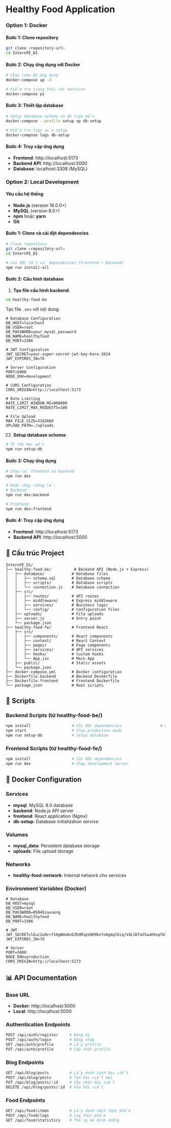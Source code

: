 # Healthy Food Application

### Option 1: Docker 

#### Bước 1: Clone repository
```bash
git clone <repository-url>
cd InternFE_D1
```

#### Bước 2: Chạy ứng dụng với Docker
```bash
# Chạy toàn bộ ứng dụng 
docker-compose up -d

# Kiểm tra trạng thái các services
docker-compose ps
```

#### Bước 3: Thiết lập database 
```bash
# Setup database schema và dữ liệu mẫu
docker-compose --profile setup up db-setup

# Kiểm tra logs của setup
docker-compose logs db-setup
```

#### Bước 4: Truy cập ứng dụng
- **Frontend**: http://localhost:5173
- **Backend API**: http://localhost:5000
- **Database**: localhost:3308 (MySQL)

### Option 2: Local Development

#### Yêu cầu hệ thống
- **Node.js** (version 16.0.0+)
- **MySQL** (version 8.0+)
- **npm** hoặc **yarn**
- **Git**

#### Bước 1: Clone và cài đặt dependencies
```bash
# Clone repository
git clone <repository-url>
cd InternFE_D1

# Cài đặt tất cả dependencies (Frontend + Backend)
npm run install-all
```

#### Bước 2: Cấu hình database


1. **Tạo file cấu hình backend**:
```bash
cd healthy-food-be
```

Tạo file `.env` với nội dung:
```env
# Database Configuration
DB_HOST=localhost
DB_USER=root
DB_PASSWORD=your_mysql_password
DB_NAME=healthyfood
DB_PORT=3306

# JWT Configuration
JWT_SECRET=your-super-secret-jwt-key-here-2024
JWT_EXPIRES_IN=7d

# Server Configuration
PORT=5000
NODE_ENV=development

# CORS Configuration
CORS_ORIGIN=http://localhost:5173

# Rate Limiting
RATE_LIMIT_WINDOW_MS=900000
RATE_LIMIT_MAX_REQUESTS=100

# File Upload
MAX_FILE_SIZE=5242880
UPLOAD_PATH=./uploads
```

22. **Setup database schema**:
```bash
# Từ thư mục gốc
npm run setup-db
```

#### Bước 3: Chạy ứng dụng
```bash
# Chạy cả frontend và backend
npm run dev

# Hoặc chạy riêng lẻ:
# Backend
npm run dev:backend

# Frontend
npm run dev:frontend
```

#### Bước 4: Truy cập ứng dụng
- **Frontend**: http://localhost:5173
- **Backend API**: http://localhost:5000

## 📁 Cấu trúc Project

```
InternFE_D1/
├── healthy-food-be/          # Backend API (Node.js + Express)
│   ├── database/            # Database files
│   │   ├── schema.sql       # Database schema
│   │   ├── scripts/         # Database scripts
│   │   └── connection.js    # Database connection
│   ├── src/
│   │   ├── routes/          # API routes
│   │   ├── middleware/      # Express middleware
│   │   ├── services/        # Business logic
│   │   └── config/          # Configuration files
│   ├── uploads/             # File uploads
│   ├── server.js            # Entry point
│   └── package.json
├── healthy-food-fe/         # Frontend React
│   ├── src/
│   │   ├── components/      # React components
│   │   ├── context/         # React Context
│   │   ├── pages/           # Page components
│   │   ├── services/        # API services
│   │   ├── hooks/           # Custom hooks
│   │   └── App.jsx          # Main App
│   ├── public/              # Static assets
│   └── package.json
├── docker-compose.yml       # Docker configuration
├── Dockerfile.backend       # Backend Dockerfile
├── Dockerfile.frontend      # Frontend Dockerfile
└── package.json             # Root scripts
```

## 🔄 Scripts

### Backend Scripts (từ healthy-food-be/)
```bash
npm install                  # Cài đặt dependencies                 # Chạy development mode
npm start                    # Chạy production mode
npm run setup-db             # Setup database
```

### Frontend Scripts (từ healthy-food-fe/)
```bash
npm install                  # Cài đặt dependencies
npm run dev                  # Chạy development server
```

## 🐳 Docker Configuration

### Services
- **mysql**: MySQL 8.0 database
- **backend**: Node.js API server
- **frontend**: React application (Nginx)
- **db-setup**: Database initialization service

### Volumes
- **mysql_data**: Persistent database storage
- **uploads**: File upload storage

### Networks
- **healthy-food-network**: Internal network cho services

### Environment Variables (Docker)
```env
# Database
DB_HOST=mysql
DB_USER=root
DB_PASSWORD=0504Giavuong
DB_NAME=healthyfood
DB_PORT=3306

# JWT
JWT_SECRET=lEuc2u0c+716gWUoKxEZKdR1pVQH9bxYoAgmqlDiq/V4LSbTaS5aaHSxpTm71tXu
JWT_EXPIRES_IN=7d

# Server
PORT=5000
NODE_ENV=production
CORS_ORIGIN=http://localhost:5173
```
## 📊 API Documentation

### Base URL
- **Docker**: http://localhost:5000
- **Local**: http://localhost:5000

### Authentication Endpoints
```bash
POST /api/auth/register     # Đăng ký
POST /api/auth/login        # Đăng nhập
GET /api/auth/profile       # Lấy profile
PUT /api/auth/profile       # Cập nhật profile
```

### Blog Endpoints
```bash
GET /api/blog/posts         # Lấy danh sách bài viết
POST /api/blog/posts        # Tạo bài viết mới
PUT /api/blog/posts/:id     # Cập nhật bài viết
DELETE /api/blog/posts/:id  # Xóa bài viết
```

### Food Endpoints
```bash
GET /api/food/items         # Lấy danh sách thực phẩm
POST /api/food/logs         # Log thực phẩm
GET /api/food/statistics    # Thống kê dinh dưỡng
```
